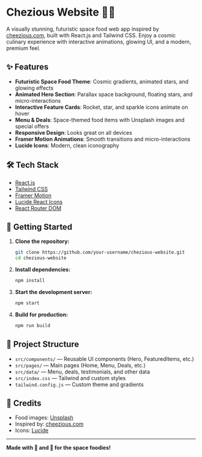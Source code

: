 # Chezious Website 🚀🍕

A visually stunning, futuristic space food web app inspired by [cheezious.com](https://cheezious.com), built with React.js and Tailwind CSS. Enjoy a cosmic culinary experience with interactive animations, glowing UI, and a modern, premium feel.

## ✨ Features
- **Futuristic Space Food Theme**: Cosmic gradients, animated stars, and glowing effects
- **Animated Hero Section**: Parallax space background, floating stars, and micro-interactions
- **Interactive Feature Cards**: Rocket, star, and sparkle icons animate on hover
- **Menu & Deals**: Space-themed food items with Unsplash images and special offers
- **Responsive Design**: Looks great on all devices
- **Framer Motion Animations**: Smooth transitions and micro-interactions
- **Lucide Icons**: Modern, clean iconography

## 🛠️ Tech Stack
- [React.js](https://reactjs.org/)
- [Tailwind CSS](https://tailwindcss.com/)
- [Framer Motion](https://www.framer.com/motion/)
- [Lucide React Icons](https://lucide.dev/)
- [React Router DOM](https://reactrouter.com/)

## 🚀 Getting Started

1. **Clone the repository:**
   ```bash
   git clone https://github.com/your-username/chezious-website.git
   cd chezious-website
   ```
2. **Install dependencies:**
   ```bash
   npm install
   ```
3. **Start the development server:**
   ```bash
   npm start
   ```
4. **Build for production:**
   ```bash
   npm run build
   ```

## 📁 Project Structure
- `src/components/` — Reusable UI components (Hero, FeaturedItems, etc.)
- `src/pages/` — Main pages (Home, Menu, Deals, etc.)
- `src/data/` — Menu, deals, testimonials, and other data
- `src/index.css` — Tailwind and custom styles
- `tailwind.config.js` — Custom theme and gradients

## 🌌 Credits
- Food images: [Unsplash](https://unsplash.com/)
- Inspired by: [cheezious.com](https://cheezious.com)
- Icons: [Lucide](https://lucide.dev/)

---

**Made with 💫 and 🍕 for the space foodies!** 